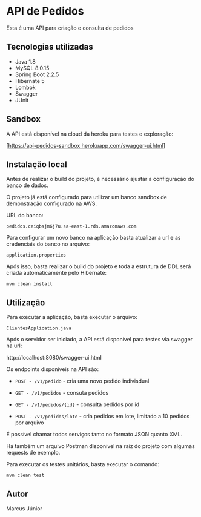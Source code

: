 # API de Pedidos

Esta é uma API para criação e consulta de pedidos

## Tecnologias utilizadas

* Java 1.8
* MySQL 8.0.15
* Spring Boot 2.2.5
* Hibernate 5
* Lombok
* Swagger
* JUnit

## Sandbox

A API está disponível na cloud da heroku para testes e exploração:

[https://api-pedidos-sandbox.herokuapp.com/swagger-ui.html]

## Instalação local

Antes de realizar o build do projeto, é necessário ajustar a configuração do banco de dados.

O projeto já está configurado para utilizar um banco sandbox de demonstração configurado na AWS.

URL do banco:

```pedidos.ceiqbsjm6j7u.sa-east-1.rds.amazonaws.com```

Para configurar um novo banco na aplicação basta atualizar a url e as credenciais do banco no arquivo:

```application.properties```

Após isso, basta realizar o build do projeto e toda a estrutura de DDL será criada automaticamente pelo Hibernate:

```mvn clean install```

## Utilização

Para executar a aplicação, basta executar o arquivo: 

```ClientesApplication.java```

Após o servidor ser iniciado, a API está disponível para testes via swagger na url:

http://localhost:8080/swagger-ui.html

Os endpoints disponíveis na API são:

* `POST - /v1/pedido` - cria uma novo pedido indivisdual

* `GET - /v1/pedidos` - consuta pedidos

* `GET - /v1/pedidos/{id}` - consulta pedidos por id

* `POST - /v1/pedidos/lote` - cria pedidos em lote, limitado a 10 pedidos por arquivo

É possível chamar todos serviços tanto no formato JSON quanto XML.

Há também um arquivo Postman disponível na raiz do projeto com algumas requests de exemplo.

Para executar os testes unitários, basta executar o comando:

`mvn clean test`

## Autor

Marcus Júnior
